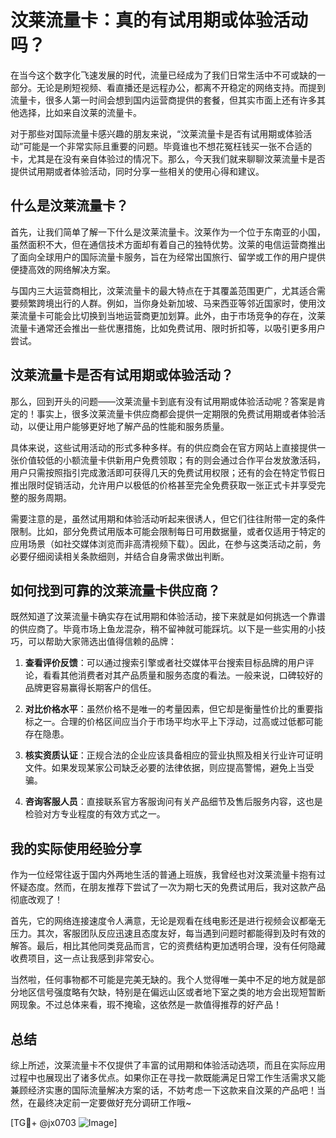 # 汶莱流量卡：真的有试用期或体验活动吗？

在当今这个数字化飞速发展的时代，流量已经成为了我们日常生活中不可或缺的一部分。无论是刷短视频、看直播还是远程办公，都离不开稳定的网络支持。而提到流量卡，很多人第一时间会想到国内运营商提供的套餐，但其实市面上还有许多其他选择，比如来自汶莱的流量卡。

对于那些对国际流量卡感兴趣的朋友来说，“汶莱流量卡是否有试用期或体验活动”可能是一个非常实际且重要的问题。毕竟谁也不想花冤枉钱买一张不合适的卡，尤其是在没有亲自体验过的情况下。那么，今天我们就来聊聊汶莱流量卡是否提供试用期或者体验活动，同时分享一些相关的使用心得和建议。

## 什么是汶莱流量卡？

首先，让我们简单了解一下什么是汶莱流量卡。汶莱作为一个位于东南亚的小国，虽然面积不大，但在通信技术方面却有着自己的独特优势。汶莱的电信运营商推出了面向全球用户的国际流量卡服务，旨在为经常出国旅行、留学或工作的用户提供便捷高效的网络解决方案。

与国内三大运营商相比，汶莱流量卡的最大特点在于其覆盖范围更广，尤其适合需要频繁跨境出行的人群。例如，当你身处新加坡、马来西亚等邻近国家时，使用汶莱流量卡可能会比切换到当地运营商更加划算。此外，由于市场竞争的存在，汶莱流量卡通常还会推出一些优惠措施，比如免费试用、限时折扣等，以吸引更多用户尝试。

## 汶莱流量卡是否有试用期或体验活动？

那么，回到开头的问题——汶莱流量卡到底有没有试用期或体验活动呢？答案是肯定的！事实上，很多汶莱流量卡供应商都会提供一定期限的免费试用期或者体验活动，以便让用户能够更好地了解产品的性能和服务质量。

具体来说，这些试用活动的形式多种多样。有的供应商会在官方网站上直接提供一张价值较低的小额流量卡供新用户免费领取；有的则会通过合作平台发放激活码，用户只需按照指引完成激活即可获得几天的免费试用权限；还有的会在特定节假日推出限时促销活动，允许用户以极低的价格甚至完全免费获取一张正式卡并享受完整的服务周期。

需要注意的是，虽然试用期和体验活动听起来很诱人，但它们往往附带一定的条件限制。比如，部分免费试用版本可能会限制每日可用数据量，或者仅适用于特定的应用场景（如社交媒体浏览而非高清视频下载）。因此，在参与这类活动之前，务必要仔细阅读相关条款细则，并结合自身需求做出判断。

## 如何找到可靠的汶莱流量卡供应商？

既然知道了汶莱流量卡确实存在试用期和体验活动，接下来就是如何挑选一个靠谱的供应商了。毕竟市场上鱼龙混杂，稍不留神就可能踩坑。以下是一些实用的小技巧，可以帮助大家筛选出值得信赖的品牌：

1. **查看评价反馈**：可以通过搜索引擎或者社交媒体平台搜索目标品牌的用户评论，看看其他消费者对其产品质量和服务态度的看法。一般来说，口碑较好的品牌更容易赢得长期客户的信任。

2. **对比价格水平**：虽然价格不是唯一的考量因素，但它却是衡量性价比的重要指标之一。合理的价格区间应当介于市场平均水平上下浮动，过高或过低都可能存在隐患。

3. **核实资质认证**：正规合法的企业应该具备相应的营业执照及相关行业许可证明文件。如果发现某家公司缺乏必要的法律依据，则应提高警惕，避免上当受骗。

4. **咨询客服人员**：直接联系官方客服询问有关产品细节及售后服务内容，这也是检验对方专业程度的有效方式之一。

## 我的实际使用经验分享

作为一位经常往返于国内外两地生活的普通上班族，我曾经也对汶莱流量卡抱有过怀疑态度。然而，在朋友推荐下尝试了一次为期七天的免费试用后，我对这款产品彻底改观了！

首先，它的网络连接速度令人满意，无论是观看在线电影还是进行视频会议都毫无压力。其次，客服团队反应迅速且态度友好，每当遇到问题时都能得到及时有效的解答。最后，相比其他同类竞品而言，它的资费结构更加透明合理，没有任何隐藏收费项目，这一点让我感到非常安心。

当然啦，任何事物都不可能是完美无缺的。我个人觉得唯一美中不足的地方就是部分地区信号强度略有欠缺，特别是在偏远山区或者地下室之类的地方会出现短暂断网现象。不过总体来看，瑕不掩瑜，这依然是一款值得推荐的好产品！

## 总结

综上所述，汶莱流量卡不仅提供了丰富的试用期和体验活动选项，而且在实际应用过程中也展现出了诸多优点。如果你正在寻找一款既能满足日常工作生活需求又能兼顾经济实惠的国际流量解决方案的话，不妨考虑一下这款来自汶莱的产品吧！当然，在最终决定前一定要做好充分调研工作哦~

[TG💪+ @jx0703 ![Image](https://github.com/user-attachments/assets/dbca1d08-cadb-493c-b0ec-ad6f7a83f270)]